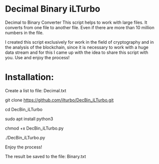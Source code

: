 # Decimal Binary iLTurbo
Decimal to Binary Converter This script helps to work with large files. It converts from one file to another file. Even if there are more than 10 million numbers in the file.

I created this script exclusively for work in the field of cryptography and in the analysis of the blockchain, since it is necessary to work with a huge data stream and for this I came up with the idea to share this script with you. Use and enjoy the process!

# Installation:
Create a list to file: Decimal.txt

git clone https://github.com/ilturbo/DecBin_iLTurbo.git

cd DecBin_iLTurbo

sudo apt install python3

chmod +x DecBin_iLTurbo.py

./DecBin_iLTurbo.py

Enjoy the process!

The result be saved to the file: Binary.txt



